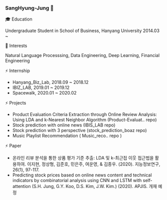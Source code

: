 ### SangHyung-Jung 👋
🎓 Education

Undergraduate Student in School of Business, Hanyang University 2014.03 ~

🌱 Interests

Natural Language Processsing, Data Engineering, Deep Learning, Financial Engineering

⚡ Internship

- Hanyang_Biz_Lab, 2018.09 ~ 2018.12
- IBIZ_LAB, 2019.01 ~ 2019.12
- Spacewalk, 2020.01 ~ 2020.02

⚡ Projects

- Product Evaluation Criteria Extraction through Online Review Analysis: Using LDA and k-Nearest Neighbor Algorithm (Product-Evaluat.. repo)
- Stock prediction with online news (IBIS_LAB repo)
- Stock prediction with 3 perspective (stock_prediction_boaz repo)
- Music Playlist Recommendation ( Music_reco.. repo )

⚡ Paper

- 온라인 리뷰 분석을 통한 상품 평가 기준 추출: LDA 및 k-최근접 이웃 접근법을 활용하여. 이지현, 정상형, 김준호, 민은주, 여운영, & 김종우. (2020). 지능정보연구, 26(1), 97-117.
- Predicting stock prices based on online news content and technical indicators by combinatorial analysis using CNN and LSTM with self-attention (S.H. Jung, G.Y. Koo, D.S. Kim, J.W. Kim.) (2020). APJIS. 개재 예정




<!--
**SangHyung-Jung/SangHyung-Jung** is a ✨ _special_ ✨ repository because its `README.md` (this file) appears on your GitHub profile.

Here are some ideas to get you started:

- 🔭 I’m currently working on ...
- 🌱 I’m currently learning ...
- 👯 I’m looking to collaborate on ...
- 🤔 I’m looking for help with ...
- 💬 Ask me about ...
- 📫 How to reach me: ...
- 😄 Pronouns: ...
- ⚡ Fun fact: ...
-->
